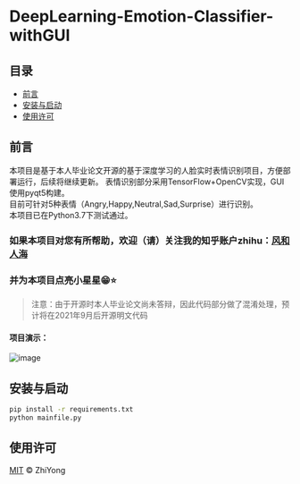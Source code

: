 # DeepLearning-Emotion-Classifier-withGUI


## 目录

- [前言](#前言)
- [安装与启动](#安装)
- [使用许可](#使用许可)

## 前言

本项目是基于本人毕业论文开源的基于深度学习的人脸实时表情识别项目，方便部署运行，后续将继续更新。
表情识别部分采用TensorFlow+OpenCV实现，GUI使用pyqt5构建。  
目前可针对5种表情（Angry,Happy,Neutral,Sad,Surprise）进行识别。  
本项目已在Python3.7下测试通过。
### 如果本项目对您有所帮助，欢迎（请）关注我的知乎账户zhihu：[风和人海](https://www.zhihu.com/people/hotpotpot)
### 并为本项目点亮小星星😁⭐️
> 注意：由于开源时本人毕业论文尚未答辩，因此代码部分做了混淆处理，预计将在2021年9月后开源明文代码
#### 项目演示：
![image](https://github.com/zhiyongm/DeepLearning-Emotion-Classifier-withGUI/blob/master/imgs/img.png)

## 安装与启动
```sh
pip install -r requirements.txt
python mainfile.py
```


## 使用许可

[MIT](LICENSE) © ZhiYong
